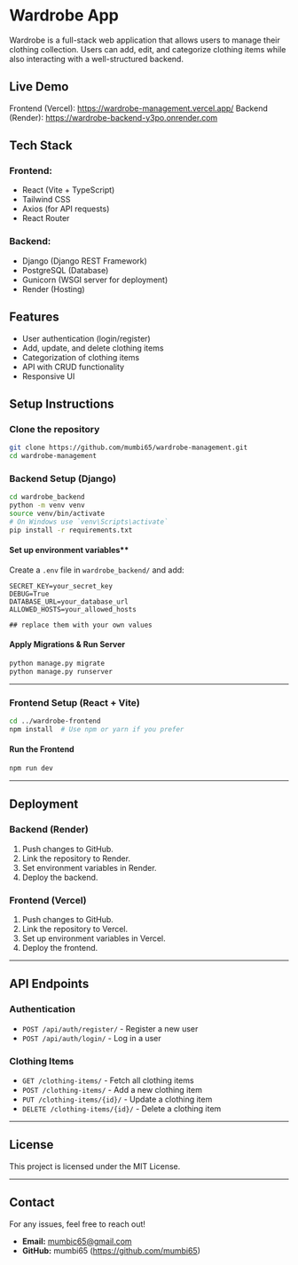 # Wardrobe App

Wardrobe is a full-stack web application that allows users to manage their clothing collection. Users can add, edit, and categorize clothing items while also interacting with a well-structured backend.

## Live Demo
  Frontend (Vercel): https://wardrobe-management.vercel.app/
  Backend (Render): https://wardrobe-backend-y3po.onrender.com
  

## Tech Stack
### Frontend:
- React (Vite + TypeScript)
- Tailwind CSS
- Axios (for API requests)
- React Router

### Backend:
- Django (Django REST Framework)
- PostgreSQL (Database)
- Gunicorn (WSGI server for deployment)
- Render (Hosting)


## Features
- User authentication (login/register)
- Add, update, and delete clothing items
- Categorization of clothing items
- API with CRUD functionality
- Responsive UI


## Setup Instructions

### Clone the repository
```sh
git clone https://github.com/mumbi65/wardrobe-management.git
cd wardrobe-management
```

### Backend Setup (Django)
```sh
cd wardrobe_backend
python -m venv venv
source venv/bin/activate
# On Windows use `venv\Scripts\activate`
pip install -r requirements.txt
```

#### Set up environment variables**
Create a `.env` file in `wardrobe_backend/` and add:
```env
SECRET_KEY=your_secret_key
DEBUG=True
DATABASE_URL=your_database_url
ALLOWED_HOSTS=your_allowed_hosts

## replace them with your own values 
```

#### Apply Migrations & Run Server
```sh
python manage.py migrate
python manage.py runserver
```

---

### Frontend Setup (React + Vite)
```sh
cd ../wardrobe-frontend
npm install  # Use npm or yarn if you prefer
```

#### **Run the Frontend**
```sh
npm run dev
```

---

## Deployment
### Backend (Render)
1. Push changes to GitHub.
2. Link the repository to Render.
3. Set environment variables in Render.
4. Deploy the backend.

### Frontend (Vercel)
1. Push changes to GitHub.
2. Link the repository to Vercel.
3. Set up environment variables in Vercel.
4. Deploy the frontend.

---

## API Endpoints
### Authentication
- `POST /api/auth/register/` - Register a new user
- `POST /api/auth/login/` - Log in a user

### Clothing Items
- `GET /clothing-items/` - Fetch all clothing items
- `POST /clothing-items/` - Add a new clothing item
- `PUT /clothing-items/{id}/` - Update a clothing item
- `DELETE /clothing-items/{id}/` - Delete a clothing item

---

##  License
This project is licensed under the MIT License.

---

## Contact
For any issues, feel free to reach out!

- **Email:** mumbic65@gmail.com
- **GitHub:** mumbi65 (https://github.com/mumbi65)

